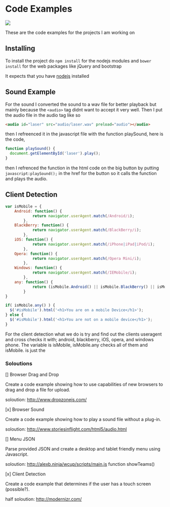 # Code Examples
![](http://img.shields.io/badge/docs-half-yellow.svg)

These are the code examples for the projects I am working on

## Installing

To install the project do `npm install` for the nodejs modules and `bower install` for the web packages like jQuery and bootstrap

It expects that you have [nodejs](http://nodejs.org) installed

## Sound Example

For the sound I converted the sound to a wav file for better playback but mainly because the `<audio>` tag didnt want to accept it very well.
Then I put the audio file in the audio tag like so
```html
<audio id="laser" src="audio/laser.wav" preload="audio"></audio>
```
then I refreenced it in the javascript file with the function playSound, here is the code,
```javascript
function playSound() {
  document.getElementById('laser').play();
}
```
then I refrenced the function in the html code on the big button by putting `javascript:playSound();` in the href for the button so it calls
the function and plays the audio.

## Client Detection

```javascript
var isMobile = {
    Android: function() {
            return navigator.userAgent.match(/Android/i);
        },
    BlackBerry: function() {
            return navigator.userAgent.match(/BlackBerry/i);
        },
    iOS: function() {
            return navigator.userAgent.match(/iPhone|iPad|iPod/i);
        },
    Opera: function() {
            return navigator.userAgent.match(/Opera Mini/i);
        },
    Windows: function() {
            return navigator.userAgent.match(/IEMobile/i);
        },
    any: function() {
            return (isMobile.Android() || isMobile.BlackBerry() || isMobile.iOS() || isMobile.Opera() || isMobile.Windows());
        }
}

if( isMobile.any() ) {
  $('#isMobile').html('<h1>You are on a mobile Device</h1>');
} else {
  $('#isMobile').html('<h1>You are not on a mobile device</h1>');
}
```
For the client detection what we do is try and find out the clients useragent and cross checks it with; android, blackberry, iOS, opera, and windows phone.
The variable is isMobile, isMobile.any checks all of them and isMobile.<useragent> is just the <useragent>

### Soloutions

[] Browser Drag and Drop

Create a code example showing how to use capabilities of new browsers to
drag and drop a file for upload.

soloution: http://www.dropzonejs.com/

[x] Browser Sound

Create a code example showing how to play a sound file without a plug-in.

soloution: http://www.storiesinflight.com/html5/audio.html

[] Menu JSON

Parse provided JSON and create a desktop and tablet friendly menu using Javascript.

soloution: http://alexb.ninja/wcup/scripts/main.js function showTeams()

[x]  Client Detection

Create a code example that determines if the user has a touch screen (possible?).

half soloution: http://modernizr.com/
